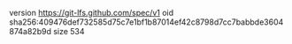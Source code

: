 version https://git-lfs.github.com/spec/v1
oid sha256:409476def732585d75c7e1bf1b87014ef42c8798d7cc7babbde3604874a82b9d
size 534
